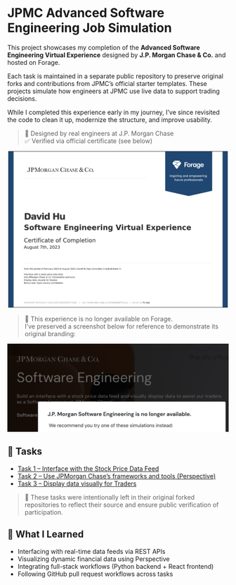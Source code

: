 # JPMC Advanced Software Engineering Job Simulation

This project showcases my completion of the **Advanced Software Engineering Virtual Experience** designed by **J.P. Morgan Chase & Co.** and hosted on Forage.

Each task is maintained in a separate public repository to preserve original forks and contributions from JPMC’s official starter templates. These projects simulate how engineers at JPMC use live data to support trading decisions.

While I completed this experience early in my journey, I’ve since revisited the code to clean it up, modernize the structure, and improve usability.

> 🏦 Designed by real engineers at J.P. Morgan Chase  
> ✅ Verified via official certificate (see below)

<p align="center">
  <img src="./jpmc-certificate.png" alt="Certificate of Completion" width="500"/>
</p>

> 🛑 This experience is no longer available on Forage.  
> I’ve preserved a screenshot below for reference to demonstrate its original branding:

<p align="center">
  <img src="./jpmc-program-banner.png" alt="JPMC SWE Forage Banner" width="600"/>
</p>

## 🔗 Tasks

- [Task 1 – Interface with the Stock Price Data Feed](https://github.com/dhu2022-dev/jpmc-swe-task1)
- [Task 2 – Use JPMorgan Chase’s frameworks and tools (Perspective)](https://github.com/dhu2022-dev/jpmc-swe-task2)
- [Task 3 – Display data visually for Traders](https://github.com/dhu2022-dev/jpmc-swe-task3)

> 📌 These tasks were intentionally left in their original forked repositories to reflect their source and ensure public verification of participation.

## 📝 What I Learned

- Interfacing with real-time data feeds via REST APIs
- Visualizing dynamic financial data using Perspective
- Integrating full-stack workflows (Python backend + React frontend)
- Following GitHub pull request workflows across tasks
